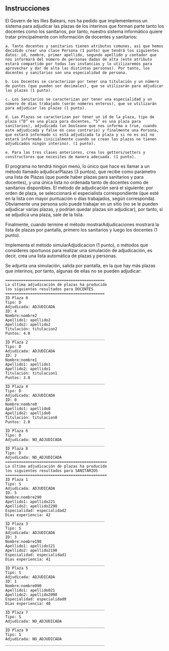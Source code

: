 # 

## Instrucciones

El Govern de les Illes Balears, nos ha pedido que implementemos un sistema para adjudicar las plazas de los interinos que forman parte tanto los docentes como los sanitarios, por tanto, nuestro sistema informático quiere tratar principalmente con información de docentes y sanitarios:   

    a. Tanto docentes y sanitarios tienen atributos comunes, así que hemos decidido crear una clase Persona (1 punto) que tendrá los siguientes datos: id, nombre, primer apellido, segundo apellido y contador que nos informará del número de personas dadas de alta (este atributo estará compartido por todas las instancias y lo utilizaremos para aprovechar y dar de alta las distintas personas). Por tanto, los docentes y sanitarios son una especialidad de persona.   

    b. Los Docentes se caracterizan por tener una titulación y un número de puntos (que pueden ser decimales), que se utilizarán para adjudicar las plazas (1 punto).   

    c. Los Sanitarios se caracterizan por tener una especialidad y un número de días trabajado (serán números enteros), que se utilizarán para adjudicar las plazas (1 punto).   

    d. Las Plazas se caracterizan por tener un id de la plaza, tipo de plaza (“D” es una plaza para docentes, “S” es una plaza para sanitarios), adjudicada (un booleano que nos informa a true, cuando este adjudicada y false en caso contrario) y finalmente una Persona, que estará informado si está adjudicada la plaza y si no es así no estará informada (inicialmente cuando se crean las plazas no tienen adjudicados ningún interino). (1 punto).   

    e. Para las tres clases anteriores, crea los getters/setters y constructores que necesites de manera adecuada. (1 punto).      

El programa no tendrá ningún menú, lo único que hace es llamar a un método llamado adjudicarPlazas (3 puntos), que recibe como parámetro una lista de Plazas (que puede haber plazas para sanitarios y para docentes), y una única lista no ordenada tanto de docentes como de sanitarios disponibles. El método de adjudicación será el siguiente: por orden de plaza, se seleccionará el especialista correspondiente (que esté en la lista con mayor puntuación o días trabajados, según corresponda). Obviamente una persona solo puede trabajar en un sitio (no se le pueden adjudicar varias plazas, y podrían quedar plazas sin adjudicar), por tanto, si se adjudica una plaza, sale de la lista.   

Finalmente, cuando termine el método mostrarAdjudicaciones mostrará la lista de plazas por pantalla, primero los sanitarios y luego los docentes (1 punto).   

Implementa el método simularAdjudicacion  (1 punto), o métodos que consideres oportunos para realizar una simulación de adjudicación, es decir, crea una lista automática de plazas y personas.

Se adjunta una simulación, salida por pantalla, en la que hay más plazas que interinos, por tanto,  algunas de ellas no se pueden adjudicar:

```
============================================
La última adjudicación de plazas ha producido
los siguientes resultados para DOCENTES
============================================
ID Plaza 0
Tipo: D
Adjudicada: ADJUDICADA
ID: 4
Nombre:nombre2
Apellido1: apellido2
Apellido2: apellido2
Titulación: titulacion2
Puntos: 4.0
____________________________________________
ID Plaza 2
Tipo: D
Adjudicada: ADJUDICADA
ID: 2
Nombre:nombre1
Apellido1: apellido1
Apellido2: apellido1
Titulación: titulacion1
Puntos: 3.0
____________________________________________
ID Plaza 4
Tipo: D
Adjudicada: ADJUDICADA
ID: 0
Nombre:nombre0
Apellido1: apellido0
Apellido2: apellido0
Titulación: titulacion0
Puntos: 2.0
____________________________________________
ID Plaza 6
Tipo: D
Adjudicada: NO_ADJUDICADA
____________________________________________
ID Plaza 8
Tipo: D
Adjudicada: NO_ADJUDICADA
=============================================
La última adjudicación de plazas ha producido
los siguientes resultados para SANITARIOS
=============================================
ID Plaza 1
Tipo: S
Adjudicada: ADJUDICADA
ID: 5
Nombre:nombre290
Apellido1: apellido221
Apellido2: apellido2290
Especialidad: especialidad2
Dias experiencia: 42
____________________________________________
ID Plaza 3
Tipo: S
Adjudicada: ADJUDICADA
ID: 3
Nombre:nombre190
Apellido1: apellido121
Apellido2: apellido2190
Especialidad: especialidad1
Dias experiencia: 41
____________________________________________
ID Plaza 5
Tipo: S
Adjudicada: ADJUDICADA
ID: 1
Nombre:nombre090
Apellido1: apellido021
Apellido2: apellido2090
Especialidad: especialidad0
Dias experiencia: 40
____________________________________________
ID Plaza 7
Tipo: S
Adjudicada: NO_ADJUDICADA
____________________________________________
ID Plaza 9
Tipo: S
Adjudicada: NO_ADJUDICADA
____________________________________________
```

